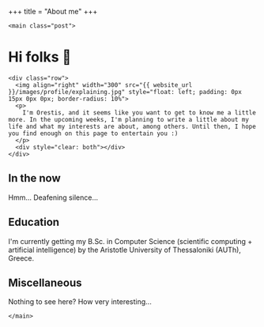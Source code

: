 +++
title = "About me"
+++

~~~
<main class="post">
~~~


# Hi folks &#128075;
~~~
<div class="row">
  <img align="right" width="300" src="{{ website_url }}/images/profile/explaining.jpg" style="float: left; padding: 0px 15px 0px 0px; border-radius: 10%">
  <p>
    I'm Orestis, and it seems like you want to get to know me a little more. In the upcoming weeks, I'm planning to write a little about my life and what my interests are about, among others. Until then, I hope you find enough on this page to entertain you :)
  </p>
  <div style="clear: both"></div>
</div>
~~~

## In the now
Hmm... Deafening silence...

## Education
I'm currently getting my B.Sc. in Computer Science (scientific computing + artificial intelligence) by the Aristotle University of Thessaloniki (AUTh), Greece.

## Miscellaneous
Nothing to see here? How very interesting...

~~~
</main>
~~~
